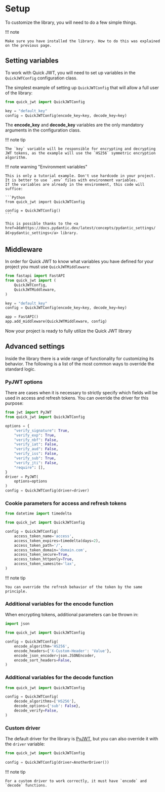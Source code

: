 # Setup

To customize the library, you will need to do a few simple things.

!!! note 

    Make sure you have installed the library. How to do this was explained on the previous page.

## Setting variables

To work with Quick JWT, you will need to set up variables in the `QuickJWTConfig` configuration class.

The simplest example of setting up `QuickJWTConfig` that will allow a full user of the library:

```Python
from quick_jwt import QuickJWTConfig

key = "default_key"
config = QuickJWTConfig(encode_key=key, decode_key=key)
```

The __encode_key__ and __decode_key__ variables are the only mandatory arguments in the configuration class.

!!! note tip 

    The `key` variable will be responsible for encrypting and decrypting JWT tokens, as the example will use the `HS256` symmetric encryption algorithm.

!!! note warning "Environment variables"

    This is only a tutorial example. Don't use hardcode in your project. It is better to use `.env` files with environment variables. 
    If the variables are already in the environment, this code will suffice: 

    ```Python 
    from quick_jwt import QuickJWTConfig
    
    config = QuickJWTConfig()
    ```    

    This is possible thanks to the <a href=â€œhttps://docs.pydantic.dev/latest/concepts/pydantic_settings/â€>pydantic_settings</a> library.

## Middleware

In order for Quick JWT to know what variables you have defined for your project you must use `QuickJWTMiddleware`:

```Python
from fastapi import FastAPI
from quick_jwt import (
    QuickJWTConfig,
    QuickJWTMiddleware,
)

key = "default_key"
config = QuickJWTConfig(encode_key=key, decode_key=key)

app = FastAPI()
app.add_middleware(QuickJWTMiddleware, config)
```

Now your project is ready to fully utilize the Quick JWT library

## Advanced settings

Inside the library there is a wide range of functionality for customizing its behavior. The following is a list of the most common ways to override the standard logic.

### PyJWT options

There are cases when it is necessary to strictly specify which fields will be used in access and refresh tokens. You can override the driver for this purpose:

```Python
from jwt import PyJWT
from quick_jwt import QuickJWTConfig

options = {
    "verify_signature": True,
    "verify_exp": True,
    "verify_nbf": False,
    "verify_iat": False,
    "verify_aud": False,
    "verify_iss": False,
    "verify_sub": True,
    "verify_jti": False,
    "require": [],
}
driver = PyJWT(
    options=options
)
config = QuickJWTConfig(driver=driver)
```

### Cookie parameters for access and refresh tokens

```Python
from datetime import timedelta

from quick_jwt import QuickJWTConfig

config = QuickJWTConfig(
    access_token_name='access',
    access_token_expires=timedelta(days=2),
    access_token_path='/',
    access_token_domain='domain.com',
    access_token_secure=True,
    access_token_httponly=True,
    access_token_samesite='lax',
)
```

!!! note tip

    You can override the refresh behavior of the token by the same principle.

### Additional variables for the encode function

When encrypting tokens, additional parameters can be thrown in:

```Python
import json

from quick_jwt import QuickJWTConfig

config = QuickJWTConfig(
    encode_algorithm='HS256',
    encode_headers={'X-Custom-Header': 'Value'},
    encode_json_encoder=json.JSONEncoder,
    encode_sort_headers=False,
)
```

### Additional variables for the decode function

```Python
from quick_jwt import QuickJWTConfig

config = QuickJWTConfig(
    decode_algorithms=['HS256'],
    decode_options={'sub': False},
    decode_verify=False,
)
```

### Custom driver

The default driver for the library is <a href=â€œhttps://pyjwt.readthedocs.ioâ€>PyJWT</a>, but you can also override it with the `driver` variable:

```Python
from quick_jwt import QuickJWTConfig
    
config = QuickJWTConfig(driver=AnotherDriver())
```

!!! note tip

    For a custom driver to work correctly, it must have `encode` and `decode` functions.
